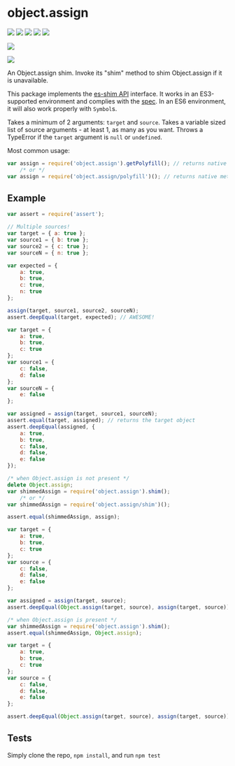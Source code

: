 # object.assign

[![](https://travis-ci.org/ljharb/object.assign.svg)](https://travis-ci.org/ljharb/object.assign) [![](https://david-dm.org/ljharb/object.assign.svg?theme=shields.io)](https://david-dm.org/ljharb/object.assign) [![](https://david-dm.org/ljharb/object.assign/dev-status.svg?theme=shields.io)](https://david-dm.org/ljharb/object.assign#info=devDependencies) [![](http://img.shields.io/npm/l/object.assign.svg)](https://github.com/giulibar/Konect/tree/36adf0373135e1ba10f3740caa61d089557aa08e/node_modules/object.assign/LICENSE/README.md) [![](http://img.shields.io/npm/dm/object.assign.svg)](http://npm-stat.com/charts.html?package=object.assign)

[![](https://nodei.co/npm/object.assign.png?downloads=true&stars=true)](https://npmjs.org/package/object.assign)

[![](https://ci.testling.com/ljharb/object.assign.png)](https://ci.testling.com/ljharb/object.assign)

An Object.assign shim. Invoke its "shim" method to shim Object.assign if it is unavailable.

This package implements the [es-shim API](https://github.com/es-shims/api) interface. It works in an ES3-supported environment and complies with the [spec](http://www.ecma-international.org/ecma-262/6.0/#sec-object.assign). In an ES6 environment, it will also work properly with `Symbol`s.

Takes a minimum of 2 arguments: `target` and `source`. Takes a variable sized list of source arguments - at least 1, as many as you want. Throws a TypeError if the `target` argument is `null` or `undefined`.

Most common usage:

```javascript
var assign = require('object.assign').getPolyfill(); // returns native method if compliant
    /* or */
var assign = require('object.assign/polyfill')(); // returns native method if compliant
```

## Example

```javascript
var assert = require('assert');

// Multiple sources!
var target = { a: true };
var source1 = { b: true };
var source2 = { c: true };
var sourceN = { n: true };

var expected = {
    a: true,
    b: true,
    c: true,
    n: true
};

assign(target, source1, source2, sourceN);
assert.deepEqual(target, expected); // AWESOME!
```

```javascript
var target = {
    a: true,
    b: true,
    c: true
};
var source1 = {
    c: false,
    d: false
};
var sourceN = {
    e: false
};

var assigned = assign(target, source1, sourceN);
assert.equal(target, assigned); // returns the target object
assert.deepEqual(assigned, {
    a: true,
    b: true,
    c: false,
    d: false,
    e: false
});
```

```javascript
/* when Object.assign is not present */
delete Object.assign;
var shimmedAssign = require('object.assign').shim();
    /* or */
var shimmedAssign = require('object.assign/shim')();

assert.equal(shimmedAssign, assign);

var target = {
    a: true,
    b: true,
    c: true
};
var source = {
    c: false,
    d: false,
    e: false
};

var assigned = assign(target, source);
assert.deepEqual(Object.assign(target, source), assign(target, source));
```

```javascript
/* when Object.assign is present */
var shimmedAssign = require('object.assign').shim();
assert.equal(shimmedAssign, Object.assign);

var target = {
    a: true,
    b: true,
    c: true
};
var source = {
    c: false,
    d: false,
    e: false
};

assert.deepEqual(Object.assign(target, source), assign(target, source));
```

## Tests

Simply clone the repo, `npm install`, and run `npm test`

